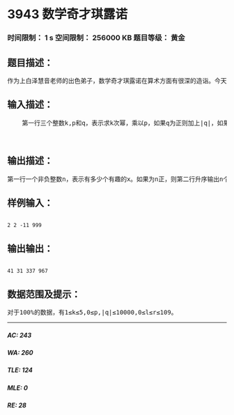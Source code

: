 # 3943 数学奇才琪露诺   
### 时间限制： 1 s     空间限制： 256000 KB     题目等级： 黄金  
## 题目描述：  

<pre>
作为上白泽慧音老师的出色弟子，数学奇才琪露诺在算术方面有很深的造诣。今天，codevs有幸请到了这位数学界的奇葩作为本场考试的第一题主考官。琪露诺喜欢0-9之间的数字，她喜欢将十进制非负数字的每一位一一识别出来，再将它们用计算器加起来，也即数字的数位之和，例如，对于1234，琪露诺会用计算器算出1+2+3+4=10。琪露诺不仅会使用计算器的加法，还会使用计算器的减法、乘法和求幂操作，她觉得一个数x对她来说是有趣的，当且仅当她将x的数位之和算出来后，进行求k次幂的操作，再乘p，再加上或减去|q|，得到的数恰好还是x。琪露诺是非常好奇，在一段区间[l,r]以内的所有整数x里，有多少个x对她来说是有趣的，她希望你能帮她解决这个问题。 
</pre>
  
  
## 输入描述：  

<pre>
    第一行三个整数k,p和q，表示求k次幂，乘以p，如果q为正则加上|q|，如果非正则减去|q|。第二行两个非负整数l和r，表示所求的区间，保证l≤r。  
  

</pre>
  
  
## 输出描述：  

<pre>
第一行一个非负整数n，表示有多少个有趣的x。如果为n正，则第二行升序输出n个非负整数，表示这n个有趣的数字，数字之间用一个空格隔开，行末可以有多余空格。 
</pre>
  
  
## 样例输入：  

<pre><code>
2 2 -11 999 
</code></pre>
  
  
## 输出输出：  

<pre><code>
41 31 337 967 
</code></pre>
  
  
## 数据范围及提示：  

<pre>
对于100%的数据，有1≤k≤5,0≤p,|q|≤10000,0≤l≤r≤109。
</pre>
  
  
***  

##### AC: 243  
##### WA: 260  
##### TLE: 124  
##### MLE: 0  
##### RE: 28  
